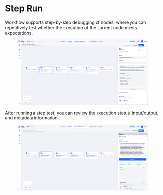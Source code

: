 # Step Run

Workflow supports step-by-step debugging of nodes, where you can repetitively test whether the execution of the current node meets expectations.

<figure><img src="/en/.gitbook/assets/guides/workflow/debug_and_preview/step-run/output (3) (3).png" alt=""><figcaption></figcaption></figure>

After running a step test, you can review the execution status, input/output, and metadata information.

<figure><img src="/en/.gitbook/assets/guides/workflow/debug_and_preview/step-run/output (4) (2).png" alt=""><figcaption></figcaption></figure>
